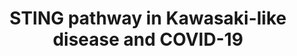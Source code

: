 ---
annotations:
- id: DOID:0080600
  parent: disease by infectious agent
  type: Disease Ontology
  value: COVID-19
- id: PW:0000925
  parent: signaling pathway
  type: Pathway Ontology
  value: pattern recognition receptor mediated signaling pathway
- id: DOID:13378
  type: Disease Ontology
  value: Kawasaki disease
authors:
- Khanspers
- Fehrhart
- Egonw
- Eweitz
communities:
- COVID19
description: Triggering of the STING pathway by foreign DNA or damaged mitochondrial
  DNA can activate multiple downstream responses.   The STING pathway is relevant
  to Kawasaki-like disease in COVID-19.
last-edited: 2021-12-18
ndex: a84b02da-8b73-11eb-9e72-0ac135e8bacf
organisms:
- Homo sapiens
redirect_from:
- /index.php/Pathway:WP4961
- /instance/WP4961
- /instance/WP4961_r123345
revision: r123345
schema-jsonld:
- '@context': https://schema.org/
  '@id': https://wikipathways.github.io/pathways/WP4961.html
  '@type': Dataset
  creator:
    '@type': Organization
    name: WikiPathways
  description: Triggering of the STING pathway by foreign DNA or damaged mitochondrial
    DNA can activate multiple downstream responses.   The STING pathway is relevant
    to Kawasaki-like disease in COVID-19.
  keywords:
  - Angiotensin II
  - Aspirin
  - CGAS
  - CHUK
  - Cytokines
  - Cytosolic DNA(viral DNA and damaged mtDNA)
  - F3
  - FCGR2A
  - GSDMD
  - IFNB1
  - IKBKB
  - IKBKE
  - IKBKG
  - IL1B
  - IRF3
  - ITPR1
  - NFKB1
  - NFKBIA
  - NFKBIE
  - NLRP3
  - NLRX1
  - REL
  - RELA
  - STING1
  - TBK1
  - Vitamin D3
  - cGAMP
  license: CC0
  name: STING pathway in Kawasaki-like disease and COVID-19
seo: CreativeWork
title: STING pathway in Kawasaki-like disease and COVID-19
wpid: WP4961
---